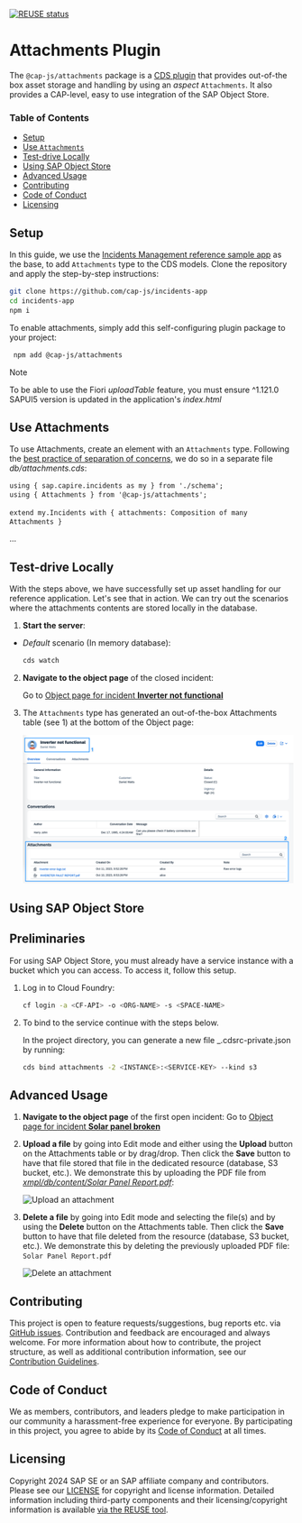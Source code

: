 [![REUSE status](https://api.reuse.software/badge/github.com/cap-js/attachments)](https://api.reuse.software/info/github.com/cap-js/attachments)

# Attachments Plugin

The `@cap-js/attachments` package is a [CDS plugin](https://cap.cloud.sap/docs/node.js/cds-plugins#cds-plugin-packages) that provides out-of-the box asset storage and handling by using an *aspect* `Attachments`. It also provides a CAP-level, easy to use integration of the SAP Object Store.

### Table of Contents

- [Setup](#setup)
- [Use `Attachments`](#use-attachments)
- [Test-drive Locally](#test-drive-locally)
- [Using SAP Object Store](#using-sap-object-store)
- [Advanced Usage](#advanced-usage)
- [Contributing](#contributing)
- [Code of Conduct](#code-of-conduct)
- [Licensing](#licensing)

## Setup

In this guide, we use the [Incidents Management reference sample app](https://github.com/cap-js/incidents-app) as the base, to add `Attachments` type to the CDS models.
Clone the repository and apply the step-by-step instructions:

```sh
git clone https://github.com/cap-js/incidents-app
cd incidents-app
npm i
```

To enable attachments, simply add this self-configuring plugin package to your project:

```sh
 npm add @cap-js/attachments
```

> [!Note]
> To be able to use the Fiori *uploadTable* feature, you must ensure ^1.121.0 SAPUI5 version is updated in the application's _index.html_


## Use Attachments 

To use Attachments, create an element with an `Attachments` type. Following the [best practice of separation of concerns](https://cap.cloud.sap/docs/guides/domain-modeling#separation-of-concerns), we do so in a separate file _db/attachments.cds_:

```cds
using { sap.capire.incidents as my } from './schema';
using { Attachments } from '@cap-js/attachments';

extend my.Incidents with { attachments: Composition of many Attachments }
```

...


## Test-drive Locally
With the steps above, we have successfully set up asset handling for our reference application. Let's see that in action.
We can try out the scenarios where the attachments contents are stored locally in the database.

1. **Start the server**:

  - *Default* scenario (In memory database):
      ```sh
      cds watch
      ```

2. **Navigate to the object page** of the closed incident:

    Go to [Object page for incident **Inverter not functional**](http://localhost:4004/incidents/#/Incidents(ID=3b23bb4b-4ac7-4a24-ac02-aa10cabd842c,IsActiveEntity=true))

3. The `Attachments` type has generated an out-of-the-box Attachments table (see 1) at the bottom of the Object page:

    ![Customers with Image](./etc/facet.png)


## Using SAP Object Store

## Preliminaries

For using SAP Object Store, you must already have a service instance with a bucket which you can access. To access it, follow this setup.

1. Log in to Cloud Foundry:

    ```sh
    cf login -a <CF-API> -o <ORG-NAME> -s <SPACE-NAME>
    ```

2.  To bind to the service continue with the steps below.

    In the project directory, you can generate a new file _.cdsrc-private.json by running:

    ```sh
    cds bind attachments -2 <INSTANCE>:<SERVICE-KEY> --kind s3
    ```


## Advanced Usage

1. **Navigate to the object page** of the first open incident:
Go to [Object page for incident **Solar panel broken**](http://localhost:4004/incidents/#/Incidents(ID=3583f982-d7df-4aad-ab26-301d4a157cd7,IsActiveEntity=true))

2. **Upload a file** by going into Edit mode and either using the **Upload** button on the Attachments table or by drag/drop. Then click the **Save** button to have that file stored that file in the dedicated resource (database, S3 bucket, etc.). We demonstrate this by uploading the PDF file from [_xmpl/db/content/Solar Panel Report.pdf_](./xmpl/db/content/Solar%20Panel%20Report.pdf):


    ![Upload an attachment](./etc/upload.gif)

3. **Delete a file** by going into Edit mode and selecting the file(s) and by using the **Delete** button on the Attachments table. Then click the **Save** button to have that file deleted from the resource (database, S3 bucket, etc.). We demonstrate this by deleting the previously uploaded PDF file: `Solar Panel Report.pdf`


    ![Delete an attachment](./etc/upload.gif)


## Contributing

This project is open to feature requests/suggestions, bug reports etc. via [GitHub issues](https://github.com/cap-js/attachments/issues). Contribution and feedback are encouraged and always welcome. For more information about how to contribute, the project structure, as well as additional contribution information, see our [Contribution Guidelines](CONTRIBUTING.md).

## Code of Conduct

We as members, contributors, and leaders pledge to make participation in our community a harassment-free experience for everyone. By participating in this project, you agree to abide by its [Code of Conduct](CODE_OF_CONDUCT.md) at all times.

## Licensing

Copyright 2024 SAP SE or an SAP affiliate company and contributors. Please see our [LICENSE](LICENSE) for copyright and license information. Detailed information including third-party components and their licensing/copyright information is available [via the REUSE tool](https://api.reuse.software/info/github.com/cap-js/attachmentstea).